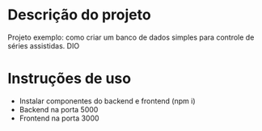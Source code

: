 # Descrição do projeto
Projeto exemplo: como criar um banco de dados simples para controle de séries assistidas. DIO

# Instruções de uso
- Instalar componentes do backend e frontend (npm i)<br />
- Backend na porta 5000<br />
- Frontend na porta 3000<br />
